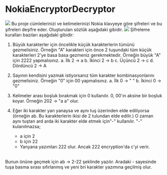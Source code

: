 # NokiaEncryptorDecryptor
<img src="https://n11scdn.akamaized.net/a1/450/elektronik/diger-yedek-parca/nokia-6020-a-kalite-tus-takimi-bas-konuslu-nokia-telefon-icin__1031264186966757.jpg">
Bu proje cümlelerinizi ve kelimelerinizi Nokia klavyeye göre şifreleri ve bu şifreleri deşifre eder. Oluşturulan sözlük aşağıdaki gibidir.
<img src="https://i.ibb.co/TPZQGqF/Nokia-Dict.png">
Şifreleme kuralları bazıları aşağıdaki gibidir:

1. Büyük karakterler için öncelikle küçük karakterlerin tümünü gezmelisiniz. Örneğin "A" karakteri için önce 2 tuşundaki tüm küçük karakterleri 2'ye basa basa gezmeniz gerekmektedir. Örneğin büyük "A" için 2222 yapmalısınız. 
  a. İlk 2 -> a
  b. İkinci 2 -> b
  c. Üçüncü 2 -> c
  d. Dördüncü 2 -> A
  
 2. Sayının kendisini yazmak istiyorsanız tüm karakter kombinasyonlarını gezmelisiniz. Örneğin "0" için 00 yapmalısınız.
  a. İlk 0 -> " "
  b. İkinci 0 -> "0"
  
 3. Kelimeler arası boşluk bırakmak için 0 kullanılır. 0, 00'ın aksine bir boşluk koyar. Örneğin 202 -> "a a" olur.
 
 4. Eğer iki karakter yan yanaysa ve aynı tuş üzerinden elde ediliyorsa (örneğin ab. Bu karakterlerin ikisi de 2 tulundan elde edilir.) O zaman aynı tuştan ard arda iki karakter elde etmek için"-" kullanılır. "-" kulanılmazsa; 
    * a için 2
    * b için 22
    * Yanyana yazımları 222 olur. Ancak 222 encryption'da c'yi verir. 
    <br><br>
    <p>
Bunun önüne geçmek için ab -> 2-22 şeklinde yazılır. Aradaki - sayesinde tuşa basma sırası sıfırlanmış ve yeni bri karakter yazımına geçilmiş olur.
  </p>
